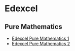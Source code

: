 # Edexcel

## Pure Mathematics
- [Edexcel Pure Mathematics 1](./pure-mathematics/pure-mathematics-1/README.md)
- [Edexcel Pure Mathematics 2](./pure-mathematics/pure-mathematics-2/README.md)
